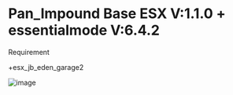 # Pan_Impound Base ESX V:1.1.0 + essentialmode V:6.4.2
Requirement

+esx_jb_eden_garage2

![image](https://user-images.githubusercontent.com/89218596/130128376-0930702d-65fb-4668-918f-9d2c790f3664.png)
